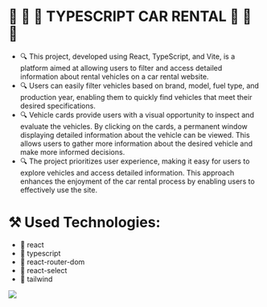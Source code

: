 # 🚗 🚗 🚗 TYPESCRIPT CAR RENTAL 🚗 🚗 🚗

- 🔍 This project, developed using React, TypeScript, and Vite, is a platform aimed at allowing users to filter and access detailed information about rental vehicles on a car rental website.
- 🔍 Users can easily filter vehicles based on brand, model, fuel type, and production year, enabling them to quickly find vehicles that meet their desired specifications.
- 🔍 Vehicle cards provide users with a visual opportunity to inspect and evaluate the vehicles. By clicking on the cards, a permanent window displaying detailed information about the vehicle can be viewed. This allows users to gather more information about the desired vehicle and make more informed decisions.
- 🔍 The project prioritizes user experience, making it easy for users to explore vehicles and access detailed information. This approach enhances the enjoyment of the car rental process by enabling users to effectively use the site.
# ⚒ Used Technologies:
- 📌 react
- 📌 typescript
- 📌 react-router-dom
- 📌 react-select
- 📌 tailwind

<img src="car.gif"  />
